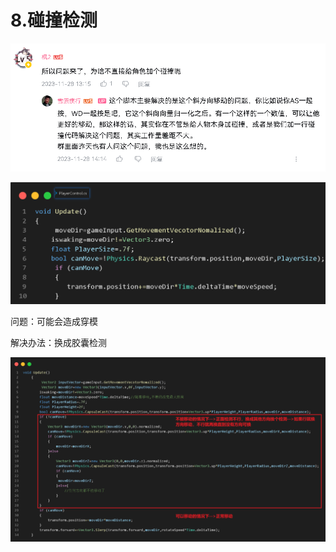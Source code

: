 # 8.碰撞检测

![1e31a6abc4a2e34d557a79573faa9325.png](image/1e31a6abc4a2e34d557a79573faa9325.png)

![f83b89d539293d5c7a58aa90fccda195.png](image/f83b89d539293d5c7a58aa90fccda195.png)

问题：可能会造成穿模

解决办法：换成胶囊检测

![dbe282fff5a29a0075bf5f962c4d1c1b.png](image/dbe282fff5a29a0075bf5f962c4d1c1b.png)
